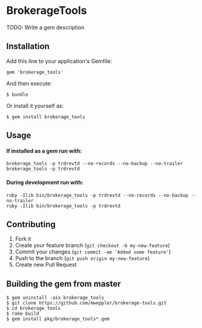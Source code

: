 # BrokerageTools

TODO: Write a gem description

## Installation

Add this line to your application's Gemfile:

    gem 'brokerage_tools'

And then execute:

    $ bundle

Or install it yourself as:

    $ gem install brokerage_tools

## Usage

#### If installed as a gem run with:

    brokerage_tools -p trdrevtd --no-records --no-backup --no-trailer
    brokerage_tools -p trdrevtd

#### During development run with:

    ruby -Ilib bin/brokerage_tools -p trdrevtd --no-records --no-backup --no-trailer
    ruby -Ilib bin/brokerage_tools -p trdrevtd

## Contributing

1. Fork it
2. Create your feature branch (`git checkout -b my-new-feature`)
3. Commit your changes (`git commit -am 'Added some feature'`)
4. Push to the branch (`git push origin my-new-feature`)
5. Create new Pull Request


## Building the gem from master
    $ gem uninstall -aix brokerage_tools
    $ git clone https://github.com/mweppler/brokerage-tools.git
    $ cd brokerage_tools
    $ rake build
    $ gem install pkg/brokerage_tools*.gem


